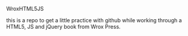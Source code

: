 WroxHTML5JS

this is a repo to get a little practice with github while working through a HTML5, JS and jQuery book from Wrox Press. 

